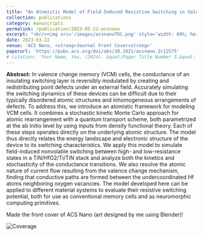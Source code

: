 ```yaml
---
title: "An Atomistic Model of Field-Induced Resistive Switching in Valence Change Memory"
collection: publications
category: manuscripts
permalink: /publication/2023-03-22-acsnano
excerpt: "<br/><img src='/images/acsnanoTOC.png' style='width: 60%; height: auto;'>>"
date: 2023-03-22
venue: 'ACS Nano, <strong>Journal Front Cover<strong>'
paperurl: 'https://pubs.acs.org/doi/abs/10.1021/acsnano.2c12575'
# citation: 'Your Name, You. (2024). &quot;Paper Title Number 3.&quot; <i>GitHub Journal of Bugs</i>. 1(3).'
---
```


**Abstract:** In valence change memory (VCM) cells, the conductance of an insulating switching layer is reversibly modulated by creating and redistributing point defects under an external field. Accurately simulating the switching dynamics of these devices can be difficult due to their typically disordered atomic structures and inhomogeneous arrangements of defects. To address this, we introduce an atomistic framework for modeling VCM cells. It combines a stochastic kinetic Monte Carlo approach for atomic rearrangement with a quantum transport scheme, both parametrized at the ab initio level by using inputs from density functional theory. Each of these steps operates directly on the underlying atomic structure. The model thus directly relates the energy landscape and electronic structure of the device to its switching characteristics. We apply this model to simulate field-induced nonvolatile switching between high- and low-resistance states in a TiN/HfO2/Ti/TiN stack and analyze both the kinetics and stochasticity of the conductance transitions. We also resolve the atomic nature of current flow resulting from the valence change mechanism, finding that conductive paths are formed between the undercoordinated Hf atoms neighboring oxygen vacancies. The model developed here can be applied to different material systems to evaluate their resistive switching potential, both for use as conventional memory cells and as neuromorphic computing primitives. 


Made the front cover of ACS Nano (art designed by me using Blender)!

![Coverage](https://manasakani.github.io/images/coverpage.png)
